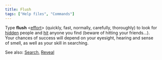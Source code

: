 ```yaml
---
title: Flush
tags: ["Help files", "Commands"]
---
```

Type **flush** \<[effort](effort "wikilink")\> (quickly, fast, normally,
carefully, thoroughly) to look for [hidden](hide "wikilink") people and
[hit](hit "wikilink") anyone you find (beware of hitting your
friends...). Your chances of success will depend on your eyesight,
hearing and sense of smell, as well as your skill in searching.

See also: [Search](Search "wikilink"), [Reveal](Reveal "wikilink")
